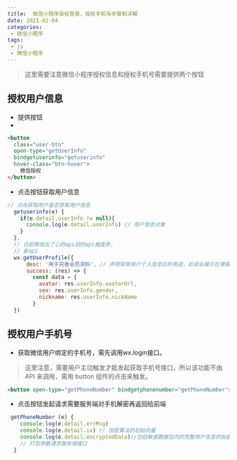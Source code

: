 ```yaml
---
title:  微信小程序授权登录，授权手机号步骤和详解
date: 2021-02-04
categories:
 - 微信小程序
tags:
 - js
 - 微信小程序
---
```


> 这里需要注意微信小程序授权信息和授权手机号需要提供两个按钮

## 授权用户信息

- 提供按钮
- 
``` html
<button  
  class="user-btn" 
  open-type="getUserInfo" 
  bindgetuserinfo="getuserinfo" 
  hover-class="btn-hover">
    微信授权
</button>
```
- 点击按钮获取用户信息
```js 
// 点击获取用户是否获取用户信息
  getuserinfo(e) {
    if(e.detail.userInfo != null){
      console.log(e.detail.userInfo) // 用户信息对象
    }
  },
  // 日前微信出了心的api旧的api被废弃，
  // 新api
  wx.getUserProfile({
      desc: '用于完善会员资料', // 声明获取用户个人信息后的用途，后续会展示在弹窗中，请谨慎填写
      success: (res) => {
        const data = {
          avatar: res.userInfo.avatarUrl,
          sex: res.userInfo.gender,
          nickname: res.userInfo.nickName
        }
  })

```
## 授权用户手机号
- 获取微信用户绑定的手机号，需先调用wx.login接口。
> 这里注意，需要用户主动触发才能发起获取手机号接口，所以该功能不由 API 来调用，需用 button 组件的点击来触发。
```html
<button open-type="getPhoneNumber" bindgetphonenumber="getPhoneNumber"></button>
```
- 点击按钮发起请求需要服务端对手机解密再返回给前端
```js
 getPhoneNumber (e) {
    console.log(e.detail.errMsg) 
    console.log(e.detail.iv) // 加密算法的初始向量
    console.log(e.detail.encryptedData)//包括敏感数据在内的完整用户信息的加密数据
    // 打包参数请求服务端接口
  }
```